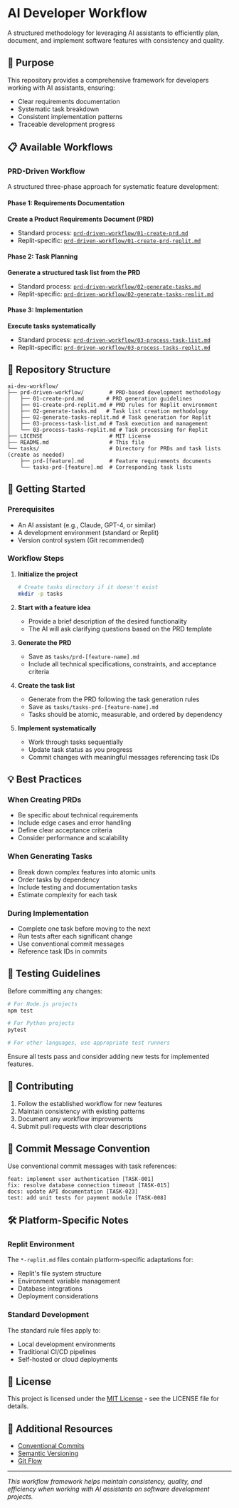 # AI Developer Workflow

A structured methodology for leveraging AI assistants to efficiently plan, document, and implement software features with consistency and quality.

## 🎯 Purpose

This repository provides a comprehensive framework for developers working with AI assistants, ensuring:
- Clear requirements documentation
- Systematic task breakdown
- Consistent implementation patterns
- Traceable development progress

## 📋 Available Workflows

### PRD-Driven Workflow
A structured three-phase approach for systematic feature development:

#### Phase 1: Requirements Documentation
**Create a Product Requirements Document (PRD)**
- Standard process: [`prd-driven-workflow/01-create-prd.md`](prd-driven-workflow/01-create-prd.md)
- Replit-specific: [`prd-driven-workflow/01-create-prd-replit.md`](prd-driven-workflow/01-create-prd-replit.md)

#### Phase 2: Task Planning
**Generate a structured task list from the PRD**
- Standard process: [`prd-driven-workflow/02-generate-tasks.md`](prd-driven-workflow/02-generate-tasks.md)
- Replit-specific: [`prd-driven-workflow/02-generate-tasks-replit.md`](prd-driven-workflow/02-generate-tasks-replit.md)

#### Phase 3: Implementation
**Execute tasks systematically**
- Standard process: [`prd-driven-workflow/03-process-task-list.md`](prd-driven-workflow/03-process-task-list.md)
- Replit-specific: [`prd-driven-workflow/03-process-tasks-replit.md`](prd-driven-workflow/03-process-tasks-replit.md)

## 📁 Repository Structure

```
ai-dev-workflow/
├── prd-driven-workflow/        # PRD-based development methodology
│   ├── 01-create-prd.md       # PRD generation guidelines
│   ├── 01-create-prd-replit.md # PRD rules for Replit environment
│   ├── 02-generate-tasks.md   # Task list creation methodology
│   ├── 02-generate-tasks-replit.md # Task generation for Replit
│   ├── 03-process-task-list.md # Task execution and management
│   └── 03-process-tasks-replit.md # Task processing for Replit
├── LICENSE                     # MIT License
├── README.md                   # This file
└── tasks/                      # Directory for PRDs and task lists (create as needed)
    ├── prd-[feature].md        # Feature requirements documents
    └── tasks-prd-[feature].md  # Corresponding task lists
```

## 🚀 Getting Started

### Prerequisites
- An AI assistant (e.g., Claude, GPT-4, or similar)
- A development environment (standard or Replit)
- Version control system (Git recommended)

### Workflow Steps

1. **Initialize the project**
   ```bash
   # Create tasks directory if it doesn't exist
   mkdir -p tasks
   ```

2. **Start with a feature idea**
   - Provide a brief description of the desired functionality
   - The AI will ask clarifying questions based on the PRD template

3. **Generate the PRD**
   - Save as `tasks/prd-[feature-name].md`
   - Include all technical specifications, constraints, and acceptance criteria

4. **Create the task list**
   - Generate from the PRD following the task generation rules
   - Save as `tasks/tasks-prd-[feature-name].md`
   - Tasks should be atomic, measurable, and ordered by dependency

5. **Implement systematically**
   - Work through tasks sequentially
   - Update task status as you progress
   - Commit changes with meaningful messages referencing task IDs

## 💡 Best Practices

### When Creating PRDs
- Be specific about technical requirements
- Include edge cases and error handling
- Define clear acceptance criteria
- Consider performance and scalability

### When Generating Tasks
- Break down complex features into atomic units
- Order tasks by dependency
- Include testing and documentation tasks
- Estimate complexity for each task

### During Implementation
- Complete one task before moving to the next
- Run tests after each significant change
- Use conventional commit messages
- Reference task IDs in commits

## 🧪 Testing Guidelines

Before committing any changes:

```bash
# For Node.js projects
npm test

# For Python projects
pytest

# For other languages, use appropriate test runners
```

Ensure all tests pass and consider adding new tests for implemented features.

## 🤝 Contributing

1. Follow the established workflow for new features
2. Maintain consistency with existing patterns
3. Document any workflow improvements
4. Submit pull requests with clear descriptions

## 📝 Commit Message Convention

Use conventional commit messages with task references:

```
feat: implement user authentication [TASK-001]
fix: resolve database connection timeout [TASK-015]
docs: update API documentation [TASK-023]
test: add unit tests for payment module [TASK-008]
```

## 🛠️ Platform-Specific Notes

### Replit Environment
The `*-replit.md` files contain platform-specific adaptations for:
- Replit's file system structure
- Environment variable management
- Database integrations
- Deployment considerations

### Standard Development
The standard rule files apply to:
- Local development environments
- Traditional CI/CD pipelines
- Self-hosted or cloud deployments

## 📄 License

This project is licensed under the [MIT License](LICENSE) - see the LICENSE file for details.

## 🔗 Additional Resources

- [Conventional Commits](https://www.conventionalcommits.org/)
- [Semantic Versioning](https://semver.org/)
- [Git Flow](https://nvie.com/posts/a-successful-git-branching-model/)

---

*This workflow framework helps maintain consistency, quality, and efficiency when working with AI assistants on software development projects.*
